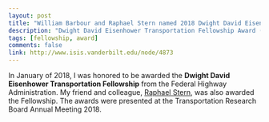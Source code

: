 ```yaml
---
layout: post
title: "William Barbour and Raphael Stern named 2018 Dwight David Eisenhower Transportation Fellows"
description: "Dwight David Eisenhower Transportation Fellowship Award (2018)"
tags: [fellowship, award]
comments: false
link: http://www.isis.vanderbilt.edu/node/4873
---
```


In January of 2018, I was honored to be awarded the **Dwight David Eisenhower Transportation Fellowship** from the Federal Highway Administration. My friend and colleague, [Raphael Stern](https://raphaelstern.com), was also awarded the Fellowship. The awards were presented at the Transportation Research Board Annual Meeting 2018.